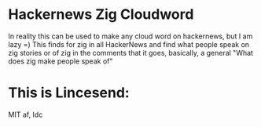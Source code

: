 # Hackernews Zig Cloudword
In reality this can be used to make any cloud word on hackernews, but I am lazy =)
This finds for zig in all HackerNews and find what people speak on zig stories or of zig in the comments that it goes, basically, a general "What does zig make people speak of"

# This is Lincesend:
MIT af, Idc

